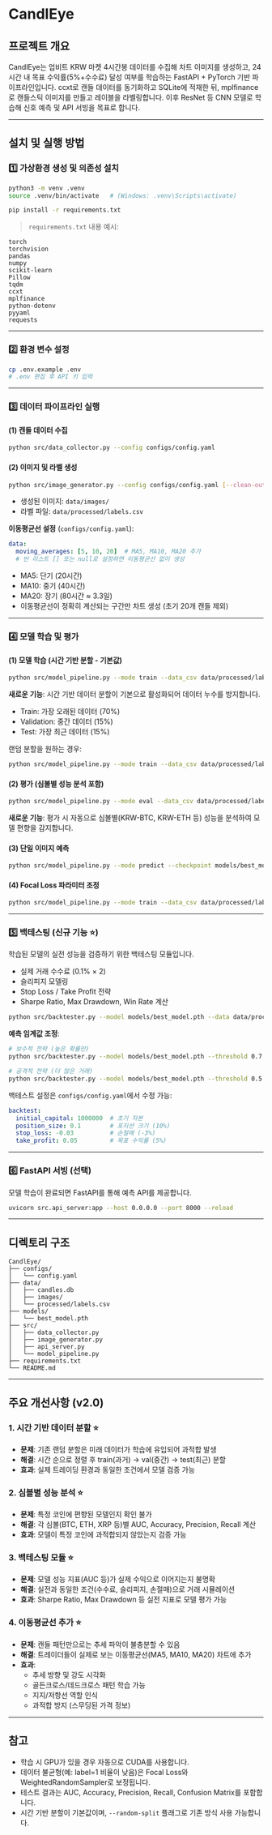 # CandlEye

## 프로젝트 개요

CandlEye는 업비트 KRW 마켓 4시간봉 데이터를 수집해 차트 이미지를 생성하고, 24시간 내 목표 수익률(5%+수수료) 달성 여부를 학습하는 FastAPI + PyTorch 기반 파이프라인입니다. ccxt로 캔들 데이터를 동기화하고 SQLite에 적재한 뒤, mplfinance로 캔들스틱 이미지를 만들고 레이블을 라벨링합니다. 이후 ResNet 등 CNN 모델로 학습해 신호 예측 및 API 서빙을 목표로 합니다.

---

## 설치 및 실행 방법

### 1️⃣ 가상환경 생성 및 의존성 설치
```bash
python3 -m venv .venv
source .venv/bin/activate   # (Windows: .venv\Scripts\activate)

pip install -r requirements.txt
```

> `requirements.txt` 내용 예시:
```text
torch
torchvision
pandas
numpy
scikit-learn
Pillow
tqdm
ccxt
mplfinance
python-dotenv
pyyaml
requests
```

---

### 2️⃣ 환경 변수 설정
```bash
cp .env.example .env
# .env 편집 후 API 키 입력
```

---

### 3️⃣ 데이터 파이프라인 실행
#### (1) 캔들 데이터 수집
```bash
python src/data_collector.py --config configs/config.yaml
```
#### (2) 이미지 및 라벨 생성
```bash
python src/image_generator.py --config configs/config.yaml [--clean-output]
```

- 생성된 이미지: `data/images/`
- 라벨 파일: `data/processed/labels.csv`

**이동평균선 설정** (`configs/config.yaml`):
```yaml
data:
  moving_averages: [5, 10, 20]  # MA5, MA10, MA20 추가
  # 빈 리스트 [] 또는 null로 설정하면 이동평균선 없이 생성
```
- MA5: 단기 (20시간)
- MA10: 중기 (40시간)
- MA20: 장기 (80시간 ≈ 3.3일)
- 이동평균선이 정확히 계산되는 구간만 차트 생성 (초기 20개 캔들 제외)

---

### 4️⃣ 모델 학습 및 평가
#### (1) 모델 학습 (시간 기반 분할 - 기본값)
```bash
python src/model_pipeline.py --mode train --data_csv data/processed/labels.csv --images_dir data/images --epochs 100 --batch_size 32 --pretrained
```

**새로운 기능**: 시간 기반 데이터 분할이 기본으로 활성화되어 데이터 누수를 방지합니다.
- Train: 가장 오래된 데이터 (70%)
- Validation: 중간 데이터 (15%)
- Test: 가장 최근 데이터 (15%)

랜덤 분할을 원하는 경우:
```bash
python src/model_pipeline.py --mode train --data_csv data/processed/labels.csv --images_dir data/images --epochs 100 --batch_size 32 --pretrained --random-split
```

#### (2) 평가 (심볼별 성능 분석 포함)
```bash
python src/model_pipeline.py --mode eval --data_csv data/processed/labels.csv --images_dir data/images --checkpoint models/best_model.pth
```

**새로운 기능**: 평가 시 자동으로 심볼별(KRW-BTC, KRW-ETH 등) 성능을 분석하여 모델 편향을 감지합니다.

#### (3) 단일 이미지 예측
```bash
python src/model_pipeline.py --mode predict --checkpoint models/best_model.pth --image data/images/KRW_BTC_202505190000.png
```

#### (4) Focal Loss 파라미터 조정
```bash
python src/model_pipeline.py --mode train --data_csv data/processed/labels.csv --images_dir data/images --epochs 80 --batch_size 64 --focal_alpha 0.7 --pretrained
```


---

### 5️⃣ 백테스팅 (신규 기능 ⭐)

학습된 모델의 실전 성능을 검증하기 위한 백테스팅 모듈입니다.
- 실제 거래 수수료 (0.1% × 2)
- 슬리피지 모델링
- Stop Loss / Take Profit 전략
- Sharpe Ratio, Max Drawdown, Win Rate 계산

```bash
python src/backtester.py --model models/best_model.pth --data data/processed/labels.csv --config configs/config.yaml
```

**예측 임계값 조정**:
```bash
# 보수적 전략 (높은 확률만)
python src/backtester.py --model models/best_model.pth --threshold 0.7

# 공격적 전략 (더 많은 거래)
python src/backtester.py --model models/best_model.pth --threshold 0.5
```

백테스트 설정은 `configs/config.yaml`에서 수정 가능:
```yaml
backtest:
  initial_capital: 1000000  # 초기 자본
  position_size: 0.1        # 포지션 크기 (10%)
  stop_loss: -0.03          # 손절매 (-3%)
  take_profit: 0.05         # 목표 수익률 (5%)
```

---

### 6️⃣ FastAPI 서빙 (선택)
모델 학습이 완료되면 FastAPI를 통해 예측 API를 제공합니다.
```bash
uvicorn src.api_server:app --host 0.0.0.0 --port 8000 --reload
```

---

## 디렉토리 구조
```text
CandlEye/
├── configs/
│   └── config.yaml
├── data/
│   ├── candles.db
│   ├── images/
│   └── processed/labels.csv
├── models/
│   └── best_model.pth
├── src/
│   ├── data_collector.py
│   ├── image_generator.py
│   ├── api_server.py
│   └── model_pipeline.py
├── requirements.txt
└── README.md
```

---

## 주요 개선사항 (v2.0)

### 1. 시간 기반 데이터 분할 ⭐
- **문제**: 기존 랜덤 분할은 미래 데이터가 학습에 유입되어 과적합 발생
- **해결**: 시간 순으로 정렬 후 train(과거) → val(중간) → test(최근) 분할
- **효과**: 실제 트레이딩 환경과 동일한 조건에서 모델 검증 가능

### 2. 심볼별 성능 분석 ⭐
- **문제**: 특정 코인에 편향된 모델인지 확인 불가
- **해결**: 각 심볼(BTC, ETH, XRP 등)별 AUC, Accuracy, Precision, Recall 계산
- **효과**: 모델이 특정 코인에 과적합되지 않았는지 검증 가능

### 3. 백테스팅 모듈 ⭐
- **문제**: 모델 성능 지표(AUC 등)가 실제 수익으로 이어지는지 불명확
- **해결**: 실전과 동일한 조건(수수료, 슬리피지, 손절매)으로 거래 시뮬레이션
- **효과**: Sharpe Ratio, Max Drawdown 등 실전 지표로 모델 평가 가능

### 4. 이동평균선 추가 ⭐
- **문제**: 캔들 패턴만으로는 추세 파악이 불충분할 수 있음
- **해결**: 트레이더들이 실제로 보는 이동평균선(MA5, MA10, MA20) 차트에 추가
- **효과**:
  - 추세 방향 및 강도 시각화
  - 골든크로스/데드크로스 패턴 학습 가능
  - 지지/저항선 역할 인식
  - 과적합 방지 (스무딩된 가격 정보)

---

## 참고
- 학습 시 GPU가 있을 경우 자동으로 CUDA를 사용합니다.
- 데이터 불균형(예: label=1 비율이 낮음)은 Focal Loss와 WeightedRandomSampler로 보정됩니다.
- 테스트 결과는 AUC, Accuracy, Precision, Recall, Confusion Matrix를 포함합니다.
- 시간 기반 분할이 기본값이며, `--random-split` 플래그로 기존 방식 사용 가능합니다.
